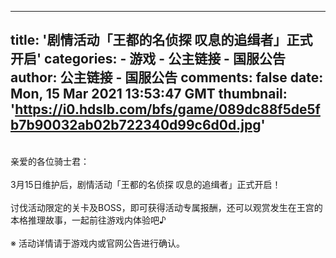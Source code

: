
---
title: '剧情活动「王都的名侦探 叹息的追缉者」正式开启'
categories: 
    - 游戏
    - 公主链接 - 国服公告
author: 公主链接 - 国服公告
comments: false
date: Mon, 15 Mar 2021 13:53:47 GMT
thumbnail: 'https://i0.hdslb.com/bfs/game/089dc88f5de5fb7b90032ab02b722340d99c6d0d.jpg'
---

<div>   
<img src="https://i0.hdslb.com/bfs/game/089dc88f5de5fb7b90032ab02b722340d99c6d0d.jpg" alt referrerpolicy="no-referrer"><br>
<br>
亲爱的各位骑士君：<br>
<br>
3月15日维护后，剧情活动「王都的名侦探 叹息的追缉者」正式开启！<br>
<br>
讨伐活动限定的关卡及BOSS，即可获得活动专属报酬，还可以观赏发生在王宫的本格推理故事，一起前往游戏内体验吧♪<br>
<br>
※ 活动详情请于游戏内或官网公告进行确认。<br>
<br>  
</div>
            